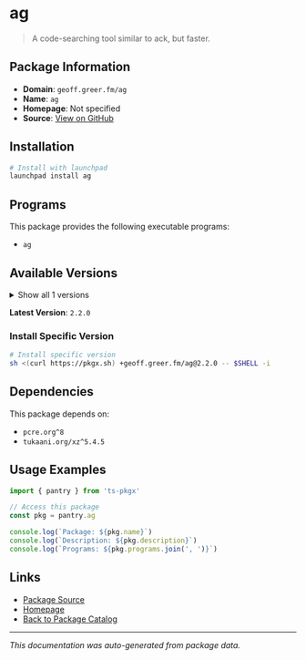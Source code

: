 # ag

> A code-searching tool similar to ack, but faster.

## Package Information

- **Domain**: `geoff.greer.fm/ag`
- **Name**: `ag`
- **Homepage**: Not specified
- **Source**: [View on GitHub](https://github.com/pkgxdev/pantry/tree/main/projects/geoff.greer.fm/ag/package.yml)

## Installation

```bash
# Install with launchpad
launchpad install ag
```

## Programs

This package provides the following executable programs:

- `ag`

## Available Versions

<details>
<summary>Show all 1 versions</summary>

- `2.2.0`

</details>

**Latest Version**: `2.2.0`

### Install Specific Version

```bash
# Install specific version
sh <(curl https://pkgx.sh) +geoff.greer.fm/ag@2.2.0 -- $SHELL -i
```

## Dependencies

This package depends on:

- `pcre.org^8`
- `tukaani.org/xz^5.4.5`

## Usage Examples

```typescript
import { pantry } from 'ts-pkgx'

// Access this package
const pkg = pantry.ag

console.log(`Package: ${pkg.name}`)
console.log(`Description: ${pkg.description}`)
console.log(`Programs: ${pkg.programs.join(', ')}`)
```

## Links

- [Package Source](https://github.com/pkgxdev/pantry/tree/main/projects/geoff.greer.fm/ag/package.yml)
- [Homepage](#)
- [Back to Package Catalog](../package-catalog.md)

---

*This documentation was auto-generated from package data.*
